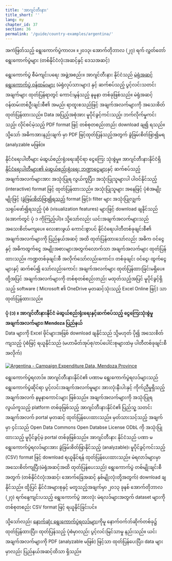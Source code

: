 ```yaml
---
title: 'အာဂျင်တီးနား'
title_short: ''
lang: my
chapter_id: 37
section: 36
permalink: '/guide/country-examples/argentina/'
---
```


အကဲဖြတ်သည့် ရွေးကောက်ပွဲကာလ။ ။၂၀၁၃၊ အောက်တိုဘာလ (၂၇) ရက် လွှတ်တော် ရွေးကောက်ပွဲများ (တစ်နိုင်ငံလုံးအဆင့်နှင့် ဒေသအဆင့်)

ရွေးကောက်ပွဲ စီမံကျင်းပရေး အဖွဲ့အစည်း။ အာဂျင်တီးနား နိုင်ငံသည် [မဲရုံအဆင့် ရွေးကောက်ပွဲ ဝန်ထမ်းများ](http://www.pjn.gov.ar/cne/secelec/document/otros/2-Autoridades_de_mesa_al25102013.pdf) (မဲရုံလုပ်သားများ) နှင့် ဆက်စပ်သည့် ပွင့်လင်းသတင်းအချက်များ ထုတ်ပြန်ရာတွင် ကောင်းမွန်သည့် နမူနာ တစ်ခုဖြစ်သည်။ မဲရုံအဆင့် ဝန်ထမ်းတစ်ဦးချင်းစီ၏ အမည်၊ ရာထူးစသည်ဖြင့် အချက်အလက်များကို အသေးစိတ် ထုတ်ပြန်ထားသည်။ Data အပြည့်အစုံအား မူပိုင်ခွင့်ကင်းသည့်၊ ဘက်လိုက်မှုကင်းသည့်၊ လိုင်စင်မဲ့သည့် PDF format ဖြင့် တစ်စုတစည်းတည်း download ချ၍ ရသည်။ သို့သော် အဓိကအားနည်းချက် မှာ PDF ဖြင့်ထုတ်ပြန်သည့်အတွက် ခွဲခြမ်းစိတ်ဖြာ၍မရ (analyzable မဖြစ်)။

နိုင်ငံရေးပါတီများ မဲဆွယ်စည်းရုံးရေးဆိုင်ရာ ငွေကြေး သုံးစွဲမှု။ အာဂျင်တီးနားနိုင်ငံရှိ [နိုင်ငံရေးပါတီများ၏ မဲဆွယ်စည်းရုံးရေး ဘဏ္ဍာငွေများ](http://www.electoral.gob.ar/financiamientoconsolidado.php)နှင့် ဆက်စပ်သည့် အချက်အလက်များအား အသုံးပြုရ လွယ်ကူပြီး၊ အသုံးပြုသူများပါ ပါဝင်နိုင်သည့် (interactive) format ဖြင့် ထုတ်ပြန်ထားသည်။ အသုံးပြုသူများ အနေဖြင့် ပုံစံအမျိုးမျိုးဖြင့် ([ခွဲခြမ်းစိတ်ဖြာ၍ရသည့်](/my/guide/principles/analyzable/) format ဖြင့်)၊ filter များ အသုံးပြုလျှက် သရုပ်ဖော်၍ရသည့် ပုံစံ (visualization features) များဖြင့် download ချနိုင်သည် (အောက်တွင် ပုံ ၁ ကိုကြည့်ပါ)။ သို့သော်လည်း ယင်းအချက်အလက်များသည် အသေးစိတ်မကျပေ။ လေးစားဖွယ် ကောင်းစွာပင် နိုင်ငံရေးပါတီတစ်ခုချင်းစီ၏ အချက်အလက်များကို ပြည်နယ်အဆင့် အထိ ထုတ်ပြန်ထားသော်လည်း အဓိက ဝင်ငွေ နှင့် အဓိကထွက်ငွေ အမျိုးအစားများအတွက်လောက်သာ အချက်အလက်များ ထုတ်ပြန်ထားသည်။ ကဏ္ဍတစ်ခုချင်းစီ အလိုက်သော်လည်းကောင်း၊ တစ်ခုချင်း ဝင်ငွေ၊ ထွက်ငွေများနှင့် ဆက်စပ်၍ သော်လည်းကောင်း အချက်အလက်များ ထုတ်ပြန်ထားခြင်းမရှိပေ။ ထို့အပြင် အချက်အလက်များကို တစ်စုတစ်စည်းတည်း မထုတ်သည့်အပြင် မူပိုင်ခွင့်ရှိသည့် software ( Microsoft ၏ OneDrive မှတဆင့်သုံးသည့် Excel Online ဖြင့်) သာထုတ်ပြန်ထားသည်။

**ပုံ (၁) ။ အာဂျင်တီးနားနိုင်ငံ မဲဆွယ်စည်းရုံးရေးနှင့်ဆက်စပ်သည့် ငွေကြေးသုံးစွဲမှု အချက်အလက်များ၊ Mendoza ပြည်နယ်**  
Data များကို Excel ဖိုင်များအဖြစ် download ချနိုင်သည် သို့မဟုတ် ပို၍ အသေးစိတ်ကျသည့် ပုံစံဖြင့် ရယူနိုင်သည် (မဟာမိတ်အုပ်စု/တပ်ပေါင်းစုများထဲမှ ပါတီတစ်ခုချင်းစီအလိုက်)

[![Argentina - Campaign Expenditure Data, Mendoza Province](/images/guide/figure_1_argentina.png)](/images/guide/figure_1_argentina.png)

ရွေးကောက်ပွဲရလာဒ်။ အာဂျင်တီးနားနိုင်ငံ၏ ပဏာမ ရွေးကောက်ပွဲရလဒ်များသည် ရွေးကောက်ပွဲဆိုင်ရာ ပွင့်လင်းအချက်အလက်မူများ အားလုံးနီးပါးနှင့် ကိုက်ညီမှုရှိသည့် အချက်အလက် နမူနာကောင်းများ ဖြစ်သည်။ အချက်အလက်များကို အသုံးပြုရလွယ်ကူသည့် platform တစ်ခုဖြစ်သည့် အာဂျင်တီးနားနိုင်ငံ၏ ပြည်သူ့ သတင်းအချက်အလက် portal မှတဆင့် ထုတ်ပြန်ပေးထားသည်။ မှတ်သားသင့်သည့် အချက်မှာ ၄င်းသည် Open Data Commons Open Databse License ODbL ကို အသုံးပြုထားသည့် မူပိုင်ခွင့်မဲ့ portal တစ်ခုဖြစ်သည်။ အာဂျင်တီးနား နိုင်ငံသည် ပဏာ မရွေးကောက်ပွဲရလဒ်များအား ခွဲခြမ်းစိတ်ဖြာနိုင်သည့် (analyzable)၊ မူပိုင်ခွင့်ကင်းသည့် (CSV) format ဖြင့် download ရယူနိုင်ရန် ထုတ်ပြန်ပေးထားသည်။ မဲရလာဒ်များမှာ အသေးစိတ်ကျပြီး(မဲရုံအဆင့်အထိ ထုတ်ပြန်ပေးသည်) ရွေးကောက်ပွဲ တစ်မျိုးချင်းစီအတွက် (တစ်နိုင်ငံလုံးအဆင့်၊ အောက်ခြေအဆင့် နှစ်မျိုးလုံးတို့အတွက်) download ချနိုင်သည်။ ထို့ပြင် နိုင်ငံအများစုနှင့် မတူသည့်အချက်မှာ ၂၀၁၃ ခုနစ် အောက်တိုဘာလ (၂၇) ရက်နေ့ကျင်းပသည့် ရွေးကောက်ပွဲ အားလုံး မဲရလဒ်များအတွက် dataset များကို တစ်စုတစည်း CSV format ဖြင့် ရယူနိုင်ခြင်းပင်။

သို့သော်လည်း [နောက်ဆုံး ရွေးကောက်ပွဲရလဒ်များ](http://www.elecciones.gov.ar/resultados-definitivos.php)ကိုမူ နောက်ဝက်ဘ်ဆိုက်တစ်ခု၌ ထုတ်ပြန်ထားပြီး၊ ထုတ်ပြန်သည့် ပုံစံမှာလည်း ပွင့်လင်းမြင်သာမှု နည်းသည်။ ယင်းအချက်အလက်များကို PDF (analyzable မဖြစ်) ဖြင့်သာ ထုတ်ပြန်ပေးပြီး၊ data များမှာလည်း ပြည်နယ်အဆင့်ထိသာ ရှိသည်။
